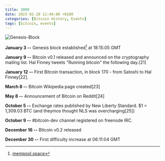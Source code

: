 ```yaml
---
title: 2009
date: 2023-02-20 11:44:00 +0100
categories: [Bitcoin History, Events]
tags: [bitcoin, events]
---
```


![Genesis-Block](https://www.coindaily.co/wp-content/uploads/2019/01/Bitcoin-Genesis-Block.jpg)

**January 3 --**	Genesis block established[^1] at 18:15:05 GMT

**January 9 --**	Bitcoin v0.1 released and announced on the cryptography mailing list. Hal Finney tweets "Running bitcoin" the following day.[21]

**January 12 --**	First Bitcoin transaction, in block 170 - from Satoshi to Hal Finney[22].

**March 8 --**	Bitcoin Wikipedia page created[23]

**May 8 --**	Announcement of Bitcoin on Reddit[24]

**October 5 --**	Exchange rates published by New Liberty Standard. $1 = 1,309.03 BTC (and theymos thought NLS was overcharging[25])

**October 9 --**	#bitcoin-dev channel registered on freenode IRC.

**December 16 --**	Bitcoin v0.2 released

**December 30 --**	First difficulty increase at 06:11:04 GMT

[^1]: [mempool.space](https://mempool.space/block/000000000019d6689c085ae165831e934ff763ae46a2a6c172b3f1b60a8ce26f)

